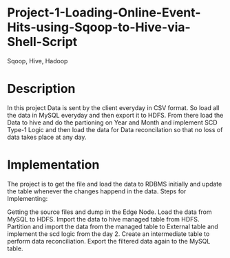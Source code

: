 # Project-1-Loading-Online-Event-Hits-using-Sqoop-to-Hive-via-Shell-Script
Sqoop, Hive, Hadoop
# Description
In this project Data is sent by the client everyday in CSV format. So load all the data in MySQL everyday and then export it to HDFS. From there load the Data to hive and do the partioning on Year and Month and implement SCD Type-1 Logic and then load the data for Data reconcilation so that no loss of data takes place at any day.
# Implementation
The project is to get the file and load the data to RDBMS initially and update the table whenever the changes happend in the data. Steps for Implementing:

Getting the source files and dump in the Edge Node.
Load the data from MySQL to HDFS.
Import the data to hive managed table from HDFS.
Partition and import the data from the managed table to External table and implement the scd logic from the day 2.
Create an intermediate table to perform data reconciliation.
Export the filtered data again to the MySQL table.
